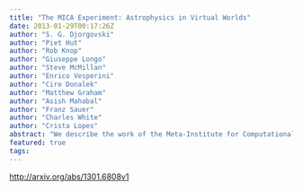 ```yaml
---
title: "The MICA Experiment: Astrophysics in Virtual Worlds"
date: 2013-01-29T00:17:26Z
author: "S. G. Djorgovski"
author: "Piet Hut"
author: "Rob Knop"
author: "Giuseppe Longo"
author: "Steve McMillan"
author: "Enrico Vesperini"
author: "Ciro Donalek"
author: "Matthew Graham"
author: "Asish Mahabal"
author: "Franz Sauer"
author: "Charles White"
author: "Crista Lopes"
abstract: "We describe the work of the Meta-Institute for Computational Astrophysics (MICA), the first professional scientific organization based in virtual worlds. MICA was an experiment in the use of this technology for science and scholarship, lasting from the early 2008 to June 2012, mainly using the Second Life and OpenSimulator as platforms. We describe its goals and activities, and our future plans. We conducted scientific collaboration meetings, professional seminars, a workshop, classroom instruction, public lectures, informal discussions and gatherings, and experiments in immersive, interactive visualization of high-dimensional scientific data. Perhaps the most successful of these was our program of popular science lectures, illustrating yet again the great potential of immersive VR as an educational and outreach platform. While the members of our research groups and some collaborators found the use of immersive VR as a professional telepresence tool to be very effective, we did not convince a broader astrophysics community to adopt it at this time, despite some efforts; we discuss some possible reasons for this non-uptake. On the whole, we conclude that immersive VR has a great potential as a scientific and educational platform, as the technology matures and becomes more broadly available and accepted."
featured: true
tags:
---
```

http://arxiv.org/abs/1301.6808v1
